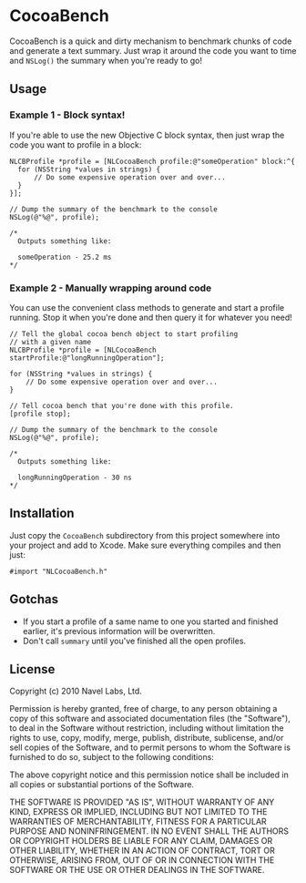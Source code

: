 CocoaBench
==========

CocoaBench is a quick and dirty mechanism to benchmark chunks of code
and generate a text summary. Just wrap it around the code you want to
time and `NSLog()` the summary when you're ready to go!


Usage
-----

### Example 1 - Block syntax! ###

If you're able to use the new Objective C block syntax, then just wrap
the code you want to profile in a block:

    NLCBProfile *profile = [NLCocoaBench profile:@"someOperation" block:^{
      for (NSString *values in strings) {
          // Do some expensive operation over and over...
      }
    }];

    // Dump the summary of the benchmark to the console
    NSLog(@"%@", profile);

    /*
      Outputs something like:

      someOperation - 25.2 ms
    */


### Example 2 - Manually wrapping around code ###

You can use the convenient class methods to generate and start a profile
running. Stop it when you're done and then query it for whatever you
need!

    // Tell the global cocoa bench object to start profiling
    // with a given name
    NLCBProfile *profile = [NLCocoaBench startProfile:@"longRunningOperation"];

    for (NSString *values in strings) {
        // Do some expensive operation over and over...
    }

    // Tell cocoa bench that you're done with this profile.
    [profile stop];

    // Dump the summary of the benchmark to the console
    NSLog(@"%@", profile);

    /*
      Outputs something like:

      longRunningOperation - 30 ns
    */


Installation
------------

Just copy the `CocoaBench` subdirectory from this project somewhere into
your project and add to Xcode. Make sure everything compiles and then
just:

    #import "NLCocoaBench.h"


Gotchas
-------

  - If you start a profile of a same name to one you started and finished
    earlier, it's previous information will be overwritten.
  - Don't call `summary` until you've finished all the open profiles.


License
-------

Copyright (c) 2010 Navel Labs, Ltd.

Permission is hereby granted, free of charge, to any person obtaining a
copy of this software and associated documentation files (the
"Software"), to deal in the Software without restriction, including
without limitation the rights to use, copy, modify, merge, publish,
distribute, sublicense, and/or sell copies of the Software, and to
permit persons to whom the Software is furnished to do so, subject to
the following conditions:

The above copyright notice and this permission notice shall be included
in all copies or substantial portions of the Software.

THE SOFTWARE IS PROVIDED "AS IS", WITHOUT WARRANTY OF ANY KIND, EXPRESS
OR IMPLIED, INCLUDING BUT NOT LIMITED TO THE WARRANTIES OF
MERCHANTABILITY, FITNESS FOR A PARTICULAR PURPOSE AND NONINFRINGEMENT.
IN NO EVENT SHALL THE AUTHORS OR COPYRIGHT HOLDERS BE LIABLE FOR ANY
CLAIM, DAMAGES OR OTHER LIABILITY, WHETHER IN AN ACTION OF CONTRACT,
TORT OR OTHERWISE, ARISING FROM, OUT OF OR IN CONNECTION WITH THE
SOFTWARE OR THE USE OR OTHER DEALINGS IN THE SOFTWARE.

